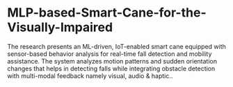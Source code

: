 # MLP-based-Smart-Cane-for-the-Visually-Impaired
The research presents an ML-driven, IoT-enabled smart cane equipped with sensor-based behavior analysis for real-time fall detection  and mobility assistance. The system analyzes motion patterns and sudden orientation changes that helps in detecting falls while integrating obstacle detection with multi-modal feedback namely visual, audio &amp; haptic..

